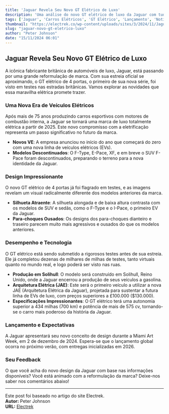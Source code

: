 ```yaml
---
title: 'Jaguar Revela Seu Novo GT Elétrico de Luxo'
description: 'Uma análise do novo GT elétrico de luxo da Jaguar com tudo que você precisa saber.'
tags: ['Jaguar', 'Carros Elétricos', 'GT Elétrico', 'Lançamento', 'Notícias Automotivas']
thumbnail: "https://electrek.co/wp-content/uploads/sites/3/2024/11/Jaguars-electric-GT.jpeg?quality=82&strip=all&w=1400"
slug: "jaguar-novo-gt-eletrico-luxo"
author: "Peter Johnson"
date: "15/11/2024 06:01"
---
```


## Jaguar Revela Seu Novo GT Elétrico de Luxo

A icônica fabricante britânica de automóveis de luxo, Jaguar, está passando por uma grande reformulação de marca. Com sua estreia oficial se aproximando, o GT elétrico de 4 portas, o primeiro de sua nova série, foi visto em testes nas estradas britânicas. Vamos explorar as novidades que essa maravilha elétrica promete trazer.

### Uma Nova Era de Veículos Elétricos
Após mais de 75 anos produzindo carros esportivos com motores de combustão interna, a Jaguar se tornará uma marca de luxo totalmente elétrica a partir de 2025. Este novo compromisso com a eletrificação representa um passo significativo no futuro da marca.

- **Novos VE**: A empresa anunciou no início do ano que começará do zero com uma nova linha de veículos elétricos (EVs).
- **Modelos Descontinuados**: O F-Type, E-Pace, XF, e em breve o SUV F-Pace foram descontinuados, preparando o terreno para a nova identidade da Jaguar.

### Design Impressionante
O novo GT elétrico de 4 portas já foi flagrado em testes, e as imagens revelam um visual radicalmente diferente dos modelos anteriores da marca.

- **Silhueta Atraente**: A silhueta alongada e de baixa altura contrasta com os modelos de SUV e sedãs, como o F-Type e o I-Pace, o primeiro EV da Jaguar.
- **Para-choques Ousados**: Os designs dos para-choques dianteiro e traseiro parecem muito mais agressivos e ousados do que os modelos anteriores.

### Desempenho e Tecnologia
O GT elétrico está sendo submetido a rigorosos testes antes de sua estreia. Ele já completou dezenas de milhares de milhas de testes, tanto virtuais quanto no mundo real, e logo poderá ser visto nas ruas.

- **Produção em Solihull**: O modelo será construído em Solihull, Reino Unido, onde a Jaguar encerrou a produção de seus veículos a gasolina.
- **Arquitetura Elétrica (JAE)**: Este será o primeiro veículo a utilizar a nova JAE (Arquitetura Elétrica da Jaguar), projetada para sustentar a futura linha de EVs de luxo, com preços superiores a £100.000 ($130.000).
- **Especificações Impressionantes**: O GT elétrico terá uma autonomia superior a 434 milhas (700 km) e potência de mais de 575 cv, tornando-se o carro mais poderoso da história da Jaguar.

### Lançamento e Expectativas
A Jaguar apresentará seu novo conceito de design durante a Miami Art Week, em 2 de dezembro de 2024. Espera-se que o lançamento global ocorra no próximo verão, com entregas inicializadas em 2026.

### Seu Feedback
O que você acha do novo design da Jaguar com base nas informações disponíveis? Você está animado com a reformulação da marca? Deixe-nos saber nos comentários abaixo!

---
Este post foi baseado no artigo do site Electrek.  
**Autor:** Peter Johnson  
**URL:** [Electrek](https://electrek.co/2024/11/14/first-look-jaguars-new-luxury-electric-gt-images/)